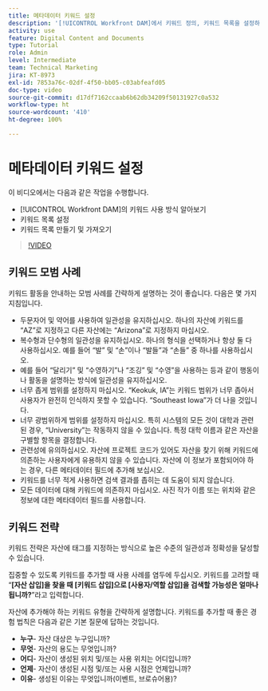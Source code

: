 ```yaml
---
title: 메타데이터 키워드 설정
description: '[!UICONTROL Workfront DAM]에서 키워드 정의, 키워드 목록을 설정하는 방법 및 키워드 목록을 만들고 가져오는 방법을 알아봅니다.'
activity: use
feature: Digital Content and Documents
type: Tutorial
role: Admin
level: Intermediate
team: Technical Marketing
jira: KT-8973
exl-id: 7853a76c-02df-4f50-bb05-c03abfeafd05
doc-type: video
source-git-commit: d17df7162ccaab6b62db34209f50131927c0a532
workflow-type: ht
source-wordcount: '410'
ht-degree: 100%

---
```


# 메타데이터 키워드 설정

이 비디오에서는 다음과 같은 작업을 수행합니다.

* [!UICONTROL Workfront DAM]의 키워드 사용 방식 알아보기
* 키워드 목록 설정
* 키워드 목록 만들기 및 가져오기

>[!VIDEO](https://video.tv.adobe.com/v/335236/?quality=12&learn=on&enablevpops)

## 키워드 모범 사례

키워드 활동을 안내하는 모범 사례를 간략하게 설명하는 것이 좋습니다. 다음은 몇 가지 지침입니다.

* 두문자어 및 약어를 사용하여 일관성을 유지하십시오. 하나의 자산에 키워드를 “AZ”로 지정하고 다른 자산에는 “Arizona”로 지정하지 마십시오.
* 복수형과 단수형의 일관성을 유지하십시오. 하나의 형식을 선택하거나 항상 둘 다 사용하십시오. 예를 들어 “발” 및 “손”이나 “발들”과 “손들” 중 하나를 사용하십시오.
* 예를 들어 “달리기” 및 “수영하기”나 “조깅” 및 “수영”을 사용하는 등과 같이 행동이나 활동을 설명하는 방식에 일관성을 유지하십시오.
* 너무 좁게 범위를 설정하지 마십시오. “Keokuk, IA”는 키워드 범위가 너무 좁아서 사용자가 완전히 인식하지 못할 수 있습니다. “Southeast Iowa”가 더 나을 것입니다.
* 너무 광범위하게 범위를 설정하지 마십시오. 특히 시스템의 모든 것이 대학과 관련된 경우, “University”는 작동하지 않을 수 있습니다. 특정 대학 이름과 같은 자산을 구별할 항목을 결정합니다.
* 관련성에 유의하십시오. 자산에 프로젝트 코드가 있어도 자산을 찾기 위해 키워드에 의존하는 사용자에게 유용하지 않을 수 있습니다. 자산에 이 정보가 포함되어야 하는 경우, 다른 메타데이터 필드에 추가해 보십시오.
* 키워드를 너무 적게 사용하면 검색 결과를 좁히는 데 도움이 되지 않습니다.
* 모든 데이터에 대해 키워드에 의존하지 마십시오. 사진 작가 이름 또는 위치와 같은 정보에 대한 메타데이터 필드를 사용합니다.

## 키워드 전략

키워드 전략은 자산에 태그를 지정하는 방식으로 높은 수준의 일관성과 정확성을 달성할 수 있습니다.

집중할 수 있도록 키워드를 추가할 때 사용 사례를 염두에 두십시오. 키워드를 고려할 때 “**[자산 삽입]을 찾을 때 [키워드 삽입]으로 [사용자/역할 삽입]을 검색할 가능성은 얼마나 됩니까?**”라고 입력합니다.

자산에 추가해야 하는 키워드 유형을 간략하게 설명합니다. 키워드를 추가할 때 좋은 경험 법칙은 다음과 같은 기본 질문에 답하는 것입니다.

* **누구**- 자산 대상은 누구입니까?
* **무엇**- 자산의 용도는 무엇입니까?
* **어디**- 자산이 생성된 위치 및/또는 사용 위치는 어디입니까?
* **언제**- 자산이 생성된 시점 및/또는 사용 시점은 언제입니까?
* **이유**- 생성된 이유는 무엇입니까(이벤트, 브로슈어용)?
